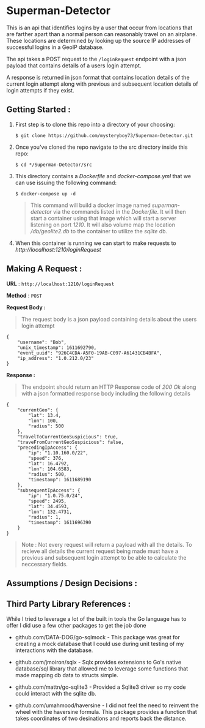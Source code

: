 # Superman-Detector
This is an api that identifies logins by a user that occur from locations that are farther apart than a normal person can reasonably travel on an airplane. These locations are determined by looking up the source IP addresses of successful logins in a GeoIP database.

The api takes a POST request to the `/loginRequest` endpoint with a json payload that contains details of a users login attempt.

A response is returned in json format that contains location details of the current login attempt along with previous and subsequent location details of login attempts if they exist.

## Getting Started :
1. First step is to clone this repo into a directory of your choosing:
   
   `$ git clone https://github.com/mysteryboy73/Superman-Detector.git`

2. Once you've cloned the repo navigate to the src directory inside this repo:

    `$ cd */Superman-Detector/src`

3. This directory contains a *Dockerfile* and *docker-compose.yml* that we can use issuing the following command:

    `$ docker-compose up -d`
    > This command will build a docker image named *superman-detector* via the commands listed in the *Dockerfile*. It will then start a container using that image which will start a server listening on port *1210*. It will also volume map the location */db/geolite2.db* to the container to utilize the *sqlite* db.

4. When this container is running we can start to make requests to *http://localhost:1210/loginRequest*

## Making A Request :

**URL** : `http://localhost:1210/loginRequest`

**Method** : `POST`

**Request Body :**
> The request body is a json payload containing details about the users login attempt

```
{
	"username": "Bob",
	"unix_timestamp": 1611692790,
	"event_uuid": "926C4CDA-A5F0-19AB-C097-A61431CB4BFA",
	"ip_address": "1.0.212.0/23"
}
```
**Response :**

>The endpoint should return an HTTP Response code of *200 Ok* along with a json formatted response body including the following details

```
{
    "currentGeo": {
        "lat": 13.4,
        "lon": 100,
        "radius": 500
    },
    "travelToCurrentGeoSuspicious": true,
    "traveFromCurrentGeoSuspicious": false,
    "precedingIpAccess": {
        "ip": "1.10.160.0/22",
        "speed": 376,
        "lat": 16.4792,
        "lon": 104.6583,
        "radius": 500,
        "timestamp": 1611689190
    },
    "subsequentIpAccess": {
        "ip": "1.0.75.0/24",
        "speed": 2495,
        "lat": 34.4593,
        "lon": 132.4731,
        "radius": 1,
        "timestamp": 1611696390
    }
}
```

>Note : Not every request will return a payload with all the details. To recieve all details the current request being made must have a previous and subsequent login attempt to be able to calculate the neccessary fields.

## Assumptions / Design Decisions :

## Third Party Library References : 

While I tried to leverage a lot of the built in tools the Go language has to offer I did use a few other packages to get the job done

* github.com/DATA-DOG/go-sqlmock - This package was great for creating a mock database that I could use during unit testing of my interactions with the database.
  
* github.com/jmoiron/sqlx - Sqlx provides extensions to Go's native database/sql library that allowed me to leverage some functions that made mapping db data to structs simple.
  
* github.com/mattn/go-sqlite3 - Provided a Sqlite3 driver so my code could interact with the sqlite db.
  
* github.com/umahmood/haversine - I did not feel the need to reinvent the wheel with the haversine formula. This package provides a function that takes coordinates of two desinations and reports back the distance.